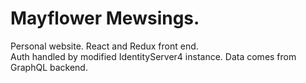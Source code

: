 # Mayflower Mewsings.   
Personal website. React and Redux front end.  
Auth handled by modified IdentityServer4 instance. 
Data comes from GraphQL backend. 
